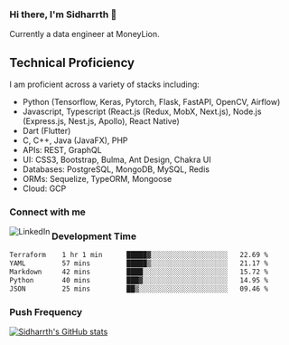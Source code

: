 ### Hi there, I'm Sidharrth 👋

Currently a data engineer at MoneyLion. 

## Technical Proficiency
I am proficient across a variety of stacks including:
- Python (Tensorflow, Keras, Pytorch, Flask, FastAPI, OpenCV, Airflow)
- Javascript, Typescript (React.js (Redux, MobX, Next.js), Node.js (Express.js, Nest.js, Apollo), React Native)
- Dart (Flutter)
- C, C++, Java (JavaFX), PHP
- APIs: REST, GraphQL
- UI: CSS3, Bootstrap, Bulma, Ant Design, Chakra UI
- Databases: PostgreSQL, MongoDB, MySQL, Redis
- ORMs: Sequelize, TypeORM, Mongoose
- Cloud: GCP

### Connect with me

[<img align="left" alt="LinkedIn" src="https://img.shields.io/badge/linkedin-%230077B5.svg?&style=for-the-badge&logo=linkedin&logoColor=white" />][linkedin]

### Development Time
<!--START_SECTION:waka-->

```txt
Terraform    1 hr 1 min      █████▓░░░░░░░░░░░░░░░░░░░   22.69 %
YAML         57 mins         █████▒░░░░░░░░░░░░░░░░░░░   21.17 %
Markdown     42 mins         ████░░░░░░░░░░░░░░░░░░░░░   15.72 %
Python       40 mins         ███▓░░░░░░░░░░░░░░░░░░░░░   14.95 %
JSON         25 mins         ██▒░░░░░░░░░░░░░░░░░░░░░░   09.46 %
```

<!--END_SECTION:waka-->

### Push Frequency
[![Sidharrth's GitHub stats](https://github-readme-stats.vercel.app/api?username=sidharrth2002&show_icons=true)](https://github.com/sidharrth2002/github-readme-stats)

[site]: https://sidharrth.me/
[blog]: https://mathsforgeeks.org/blog
[linkedin]: https://www.linkedin.com/in/sidharrth-nagappan/
